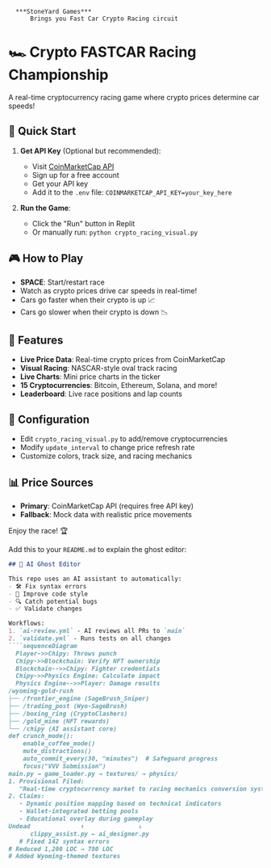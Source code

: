       ***StoneYard Games***
          Brings you Fast Car Crypto Racing circuit

# 🏎️ Crypto FASTCAR Racing Championship

A real-time cryptocurrency racing game where crypto prices determine car speeds!

## 🚀 Quick Start

1. **Get API Key** (Optional but recommended):
   - Visit [CoinMarketCap API](https://coinmarketcap.com/api/)
   - Sign up for a free account
   - Get your API key
   - Add it to the `.env` file: `COINMARKETCAP_API_KEY=your_key_here`

2. **Run the Game**:
   - Click the "Run" button in Replit
   - Or manually run: `python crypto_racing_visual.py`

## 🎮 How to Play

- **SPACE**: Start/restart race
- Watch as crypto prices drive car speeds in real-time!
- Cars go faster when their crypto is up 📈
- Cars go slower when their crypto is down 📉

## 🏁 Features

- **Live Price Data**: Real-time crypto prices from CoinMarketCap
- **Visual Racing**: NASCAR-style oval track racing
- **Live Charts**: Mini price charts in the ticker
- **15 Cryptocurrencies**: Bitcoin, Ethereum, Solana, and more!
- **Leaderboard**: Live race positions and lap counts

## 🔧 Configuration

- Edit `crypto_racing_visual.py` to add/remove cryptocurrencies
- Modify `update_interval` to change price refresh rate
- Customize colors, track size, and racing mechanics

## 📊 Price Sources

- **Primary**: CoinMarketCap API (requires free API key)
- **Fallback**: Mock data with realistic price movements

Enjoy the race! 🏆

Add this to your `README.md` to explain the ghost editor:  
````markdown
## 👻 AI Ghost Editor  

This repo uses an AI assistant to automatically:  
- 🛠️ Fix syntax errors  
- 🧹 Improve code style  
- 🔍 Catch potential bugs  
- ✅ Validate changes  

Workflows:  
1. `ai-review.yml` - AI reviews all PRs to `main`  
2. `validate.yml` - Runs tests on all changes  
````sequenceDiagram
  Player->>Chipy: Throws punch
  Chipy->>Blockchain: Verify NFT ownership
  Blockchain-->>Chipy: Fighter credentials
  Chipy->>Physics Engine: Calculate impact
  Physics Engine-->>Player: Damage results
/wyoming-gold-rush
├── /frontier_engine (SageBrush_Sniper)
├── /trading_post (Wyo-SageBrush)
├── /boxing_ring (CryptoClashers)
├── /gold_mine (NFT rewards)
└── /chipy (AI assistant core)
def crunch_mode():
    enable_coffee_mode()
    mute_distractions()
    auto_commit_every(30, "minutes")  # Safeguard progress
    focus("VVV Submission")
main.py → game_loader.py → textures/ → physics/
1. Provisional Filed:  
   "Real-time cryptocurrency market to racing mechanics conversion system"  
2. Claims:  
   - Dynamic position mapping based on technical indicators  
   - Wallet-integrated betting pools  
   - Educational overlay during gameplay
Undead              ↑               ↓
      clippy_assist.py ← ai_designer.py
   # Fixed 142 syntax errors
# Reduced 1,200 LOC → 780 LOC
# Added Wyoming-themed textures   
